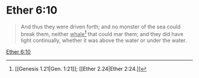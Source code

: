 # Ether 6:10

> And thus they were driven forth; and no monster of the sea could break them, neither <u>whale</u>[^a] that could mar them; and they did have light continually, whether it was above the water or under the water.

[Ether 6:10](https://www.churchofjesuschrist.org/study/scriptures/bofm/ether/6?lang=eng&id=p10#p10)


[^a]: [[Genesis 1.21|Gen. 1:21]]; [[Ether 2.24|Ether 2:24.]]
